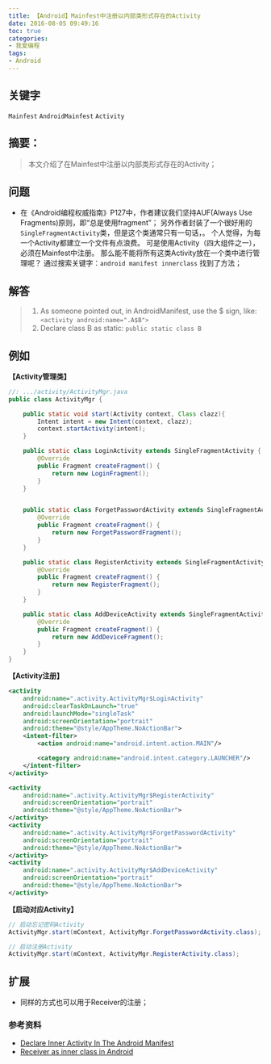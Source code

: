 ```yaml
---
title: 【Android】Mainfest中注册以内部类形式存在的Activity
date: 2016-08-05 09:49:16
toc: true
categories:
- 我爱编程
tags:
- Android
---
```


## 关键字
`Mainfest` `AndroidMainfest` `Activity`

## 摘要：
> 本文介绍了在Mainfest中注册以内部类形式存在的Activity；


<!--more-->
## 问题
- 在《Android编程权威指南》P127中，作者建议我们坚持AUF(Always Use Fragments)原则，即“总是使用fragment”；
另外作者封装了一个很好用的`SingleFragmentActivity`类，但是这个类通常只有一句话，。
个人觉得，为每一个Activity都建立一个文件有点浪费。
可是使用Activity（四大组件之一），必须在Mainfest中注册。
那么能不能将所有这类Activity放在一个类中进行管理呢？
通过搜索关键字：`android manifest innerclass` 找到了方法；

## 解答
> 1. As someone pointed out, in AndroidManifest, use the $ sign, like:
> `<activity android:name=".A$B">`
> 2. Declare class B as static:
> `public static class B`

## 例如
**【Activity管理类】**
``` java
//: .../activity/ActivityMgr.java
public class ActivityMgr {

    public static void start(Activity context, Class clazz){
        Intent intent = new Intent(context, clazz);
        context.startActivity(intent);
    }

    public static class LoginActivity extends SingleFragmentActivity {
        @Override
        public Fragment createFragment() {
            return new LoginFragment();
        }
    }


    public static class ForgetPasswordActivity extends SingleFragmentActivity {
        @Override
        public Fragment createFragment() {
            return new ForgetPasswordFragment();
        }
    }

    public static class RegisterActivity extends SingleFragmentActivity {
        @Override
        public Fragment createFragment() {
            return new RegisterFragment();
        }
    }

    public static class AddDeviceActivity extends SingleFragmentActivity {
        @Override
        public Fragment createFragment() {
            return new AddDeviceFragment();
        }
    }
}

```


**【Activity注册】**
``` xml
<activity
    android:name=".activity.ActivityMgr$LoginActivity"
    android:clearTaskOnLaunch="true"
    android:launchMode="singleTask"
    android:screenOrientation="portrait"
    android:theme="@style/AppTheme.NoActionBar">
    <intent-filter>
        <action android:name="android.intent.action.MAIN"/>

        <category android:name="android.intent.category.LAUNCHER"/>
    </intent-filter>
</activity>

<activity
    android:name=".activity.ActivityMgr$RegisterActivity"
    android:screenOrientation="portrait"
    android:theme="@style/AppTheme.NoActionBar">
</activity>
<activity
    android:name=".activity.ActivityMgr$ForgetPasswordActivity"
    android:screenOrientation="portrait"
    android:theme="@style/AppTheme.NoActionBar">
</activity>
<activity
    android:name=".activity.ActivityMgr$AddDeviceActivity"
    android:screenOrientation="portrait"
    android:theme="@style/AppTheme.NoActionBar">
</activity>
```

**【启动对应Activity】**
``` java
// 启动忘记密码Activity
ActivityMgr.start(mContext, ActivityMgr.ForgetPasswordActivity.class);

// 启动注册Activity
ActivityMgr.start(mContext, ActivityMgr.RegisterActivity.class);
```

## 扩展
- 同样的方式也可以用于Receiver的注册；

### 参考资料
- [Declare Inner Activity In The Android Manifest](http://stackoverflow.com/questions/3687661/declare-inner-activity-in-the-android-manifest)
- [Receiver as inner class in Android](http://stackoverflow.com/questions/3608955/receiver-as-inner-class-in-android)